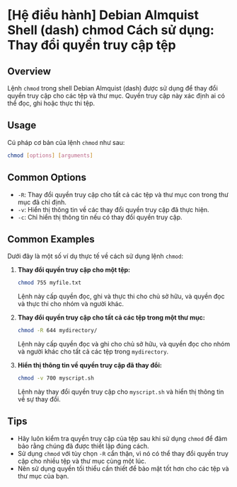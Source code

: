 # [Hệ điều hành] Debian Almquist Shell (dash) chmod Cách sử dụng: Thay đổi quyền truy cập tệp

## Overview
Lệnh `chmod` trong shell Debian Almquist (dash) được sử dụng để thay đổi quyền truy cập cho các tệp và thư mục. Quyền truy cập này xác định ai có thể đọc, ghi hoặc thực thi tệp.

## Usage
Cú pháp cơ bản của lệnh `chmod` như sau:
```bash
chmod [options] [arguments]
```

## Common Options
- `-R`: Thay đổi quyền truy cập cho tất cả các tệp và thư mục con trong thư mục đã chỉ định.
- `-v`: Hiển thị thông tin về các thay đổi quyền truy cập đã thực hiện.
- `-c`: Chỉ hiển thị thông tin nếu có thay đổi quyền truy cập.

## Common Examples
Dưới đây là một số ví dụ thực tế về cách sử dụng lệnh `chmod`:

1. **Thay đổi quyền truy cập cho một tệp:**
   ```bash
   chmod 755 myfile.txt
   ```
   Lệnh này cấp quyền đọc, ghi và thực thi cho chủ sở hữu, và quyền đọc và thực thi cho nhóm và người khác.

2. **Thay đổi quyền truy cập cho tất cả các tệp trong một thư mục:**
   ```bash
   chmod -R 644 mydirectory/
   ```
   Lệnh này cấp quyền đọc và ghi cho chủ sở hữu, và quyền đọc cho nhóm và người khác cho tất cả các tệp trong `mydirectory`.

3. **Hiển thị thông tin về quyền truy cập đã thay đổi:**
   ```bash
   chmod -v 700 myscript.sh
   ```
   Lệnh này thay đổi quyền truy cập cho `myscript.sh` và hiển thị thông tin về sự thay đổi.

## Tips
- Hãy luôn kiểm tra quyền truy cập của tệp sau khi sử dụng `chmod` để đảm bảo rằng chúng đã được thiết lập đúng cách.
- Sử dụng `chmod` với tùy chọn `-R` cẩn thận, vì nó có thể thay đổi quyền truy cập cho nhiều tệp và thư mục cùng một lúc.
- Nên sử dụng quyền tối thiểu cần thiết để bảo mật tốt hơn cho các tệp và thư mục của bạn.